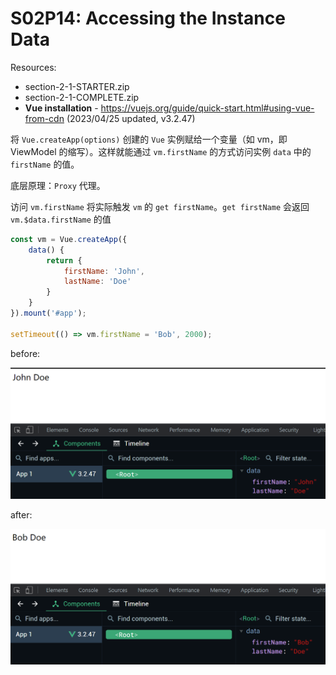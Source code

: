 # S02P14: Accessing the Instance Data

Resources:

- section-2-1-STARTER.zip
- section-2-1-COMPLETE.zip
- **Vue installation** - https://vuejs.org/guide/quick-start.html#using-vue-from-cdn (2023/04/25 updated, v3.2.47)



将 `Vue.createApp(options)` 创建的 `Vue` 实例赋给一个变量（如 vm，即 ViewModel 的缩写）。这样就能通过 `vm.firstName` 的方式访问实例 `data` 中的 `firstName` 的值。

底层原理：`Proxy` 代理。

访问 `vm.firstName` 将实际触发 `vm` 的 `get firstName`。`get firstName` 会返回 `vm.$data.firstName` 的值



```js
const vm = Vue.createApp({
    data() {
        return {
            firstName: 'John',
            lastName: 'Doe'
        }
    }
}).mount('#app');

setTimeout(() => vm.firstName = 'Bob', 2000);
```

before:

![before changing firstName to Bob](../assets/14-1.png)

after:

![After changing firstName to Bob](../assets/14-2.png)
